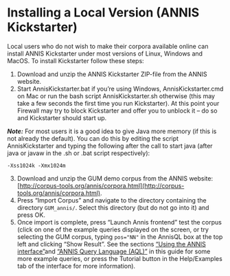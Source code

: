 # Installing a Local Version (ANNIS Kickstarter)

Local users who do not wish to make their corpora available online can install ANNIS 
Kickstarter under  most   versions   of  Linux,   Windows and  MacOS. 
To install Kickstarter follow these steps:

1. Download and unzip the ANNIS Kickstarter ZIP-file from the ANNIS website.
2. Start AnnisKickstarter.bat if you’re using Windows, AnnisKickstarter.cmd on
Mac or run the bash script AnnisKickstarter.sh otherwise (this may take a few
seconds the first time you run Kickstarter). At this point your Firewall may try
to block Kickstarter and offer you to unblock it – do so and Kickstarter should
start up.

***Note:*** For most users it is a good idea to give Java more memory (if this is not
already the default). You can do this by editing the script AnnisKickstarter and
typing the following after the call to start java (after java or javaw in the .sh
or .bat script respectively):
```
-Xss1024k -Xmx1024m
```
3. Download and unzip the GUM demo corpus from the ANNIS website:
[http://corpus-tools.org/annis/corpora.html](http://corpus-tools.org/annis/corpora.html).
4. Press “Import Corpus” and navigate to the directory containing the directory
`GUM_annis/`. Select this directory (but do not go into it) and press OK.
5. Once import is complete, press “Launch Annis frontend” test the corpus (click
on one of the example queries displayed on the screen, or try selecting the
GUM corpus, typing `pos="NN"` in the AnnisQL box at the top left and clicking
“Show Result”. See the sections [“Using the ANNIS interface”](interface.md)and [“ANNIS Query Language (AQL)”](aql.md) in this guide for some more example queries, or press the Tutorial button in the
Help/Examples tab of the interface for more information).
